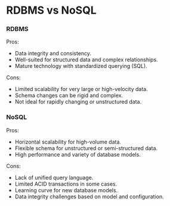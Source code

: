 
# RDBMS vs NoSQL

### RDBMS

Pros:

- Data integrity and consistency.
- Well-suited for structured data and complex relationships.
- Mature technology with standardized querying (SQL).

Cons:

- Limited scalability for very large or high-velocity data.
- Schema changes can be rigid and complex.
- Not ideal for rapidly changing or unstructured data.

### NoSQL

Pros:

- Horizontal scalability for high-volume data.
- Flexible schema for unstructured or semi-structured data.
- High performance and variety of database models.

Cons:

- Lack of unified query language.
- Limited ACID transactions in some cases.
- Learning curve for new database models.
- Data integrity challenges based on model and configuration.
